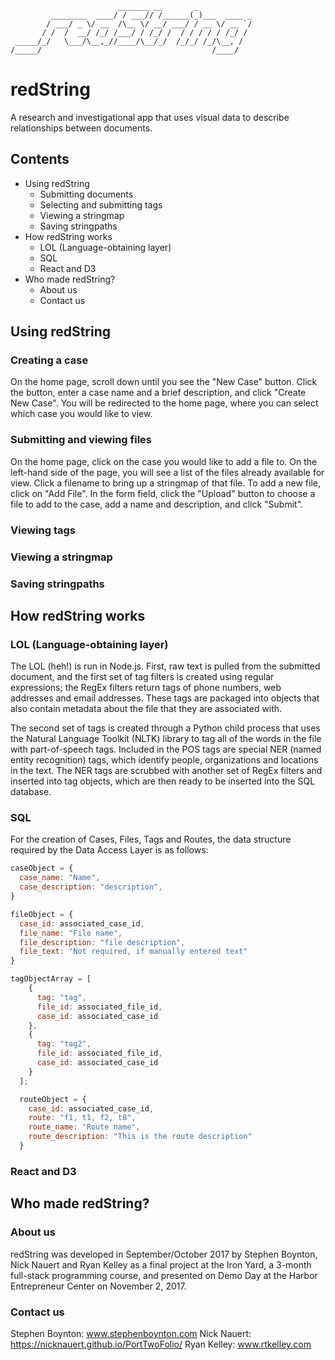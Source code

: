 ```
                        _______ __       _            
         ________  ____/ / ___// /______(_)___  ____ _
        / ___/ _ \/ __  /\__ \/ __/ ___/ / __ \/ __ `/
       / /  /  __/ /_/ /___/ / /_/ /  / / / / / /_/ / 
 _____/_/   \___/\__,_//____/\__/_/  /_/_/ /_/\__, /  
/_____/                                      /____/   
```

# redString
A research and investigational app that uses visual data to describe relationships between documents.

## Contents

* Using redString
    * Submitting documents
    * Selecting and submitting tags
    * Viewing a stringmap
    * Saving stringpaths
* How redString works
    * LOL (Language-obtaining layer)
    * SQL
    * React and D3
* Who made redString?
    * About us
    * Contact us


## Using redString

### Creating a case

On the home page, scroll down until you see the "New Case" button. Click the button, enter a case name and a brief description, and click "Create New Case". You will be redirected to the home page, where you can select which case you would like to view.

### Submitting and viewing files

On the home page, click on the case you would like to add a file to. On the left-hand side of the page, you will see a list of the files already available for view. Click a filename to bring up a stringmap of that file. To add a new file, click on "Add File". In the form field, click the "Upload" button to choose a file to add to the case, add a name and description, and click "Submit".

### Viewing tags



  ### Viewing a stringmap
  ### Saving stringpaths

## How redString works

### LOL (Language-obtaining layer)

The LOL (heh!) is run in Node.js. First, raw text is pulled from the submitted document, and the first set of tag filters is created using regular expressions; the RegEx filters return tags of phone numbers, web addresses and email addresses. These tags are packaged into objects that also contain metadata about the file that they are associated with.

The second set of tags is created through a Python child process that uses the Natural Language Toolkit (NLTK) library to tag all of the words in the file with part-of-speech tags. Included in the POS tags are special NER (named entity recognition) tags, which identify people, organizations and locations in the text. The NER tags are scrubbed with another set of RegEx filters and inserted into tag objects, which are then ready to be inserted into the SQL database.

  ### SQL
  For the creation of Cases, Files, Tags and Routes, the data structure required by the Data Access Layer is as follows:

  ``` javascript
  caseObject = {
    case_name: "Name",
    case_description: "description",
  }

  fileObject = {
    case_id: associated_case_id,
    file_name: "File name",
    file_description: "file description",
    file_text: "Not required, if manually entered text"
  }

  tagObjectArray = [
      {
        tag: "tag",
        file_id: associated_file_id,
        case_id: associated_case_id
      },
      {
        tag: "tag2",
        file_id: associated_file_id,
        case_id: associated_case_id
      }
    ];

    routeObject = {
      case_id: associated_case_id,
      route: "f1, t1, f2, t8",
      route_name: "Route name",
      route_description: "This is the route description"
    }

  ```


  ### React and D3


## Who made redString?

### About us

redString was developed in September/October 2017 by Stephen Boynton, Nick Nauert and Ryan Kelley as a final project at the Iron Yard, a 3-month full-stack programming course, and presented on Demo Day at the Harbor Entrepreneur Center on November 2, 2017.


### Contact us
  Stephen Boynton: www.stephenboynton.com
  Nick Nauert: https://nicknauert.github.io/PortTwoFolio/
  Ryan Kelley: www.rtkelley.com
